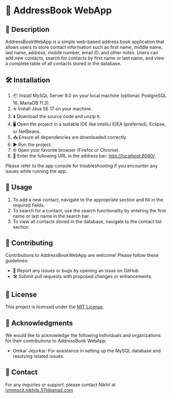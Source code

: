# 📔 AddressBook WebApp

## 📝 Description

AddressBookWebApp is a simple web-based address book application that allows users to store contact information such as first name, middle name, last name, address, mobile 
number, email ID, and other notes. Users can add new contacts, search for contacts by first name or last name, and view a complete table of all contacts stored in the database.


## 🛠️ Installation

1. 📦 Install MySQL Server 8.0 on your local machine (optional: PostgreSQL 16, MariaDB 11.3).
2. ☕ Install Java SE 17 on your machine.
3. ⬇️ Download the source code and unzip it.
4. 🖥️ Open the project in a suitable IDE like IntelliJ IDEA (preferred), Eclipse, or NetBeans.
5. 📥 Ensure all dependencies are downloaded correctly.
6. ▶️ Run the project.
7. 🌐 Open your favorite browser (Firefox or Chrome).
8. 🔗 Enter the following URL in the address bar: [http://localhost:8080/](http://localhost:8080/).

Please refer to the app console for troubleshooting if you encounter any issues while running the app.


## 🚀 Usage

1. To add a new contact, navigate to the appropriate section and fill in the required fields.
2. To search for a contact, use the search functionality by entering the first name or last name in the search bar.
3. To view all contacts stored in the database, navigate to the contact list section.


## 🤝 Contributing

Contributions to AddressBookWebApp are welcome! Please follow these guidelines:
- 🐛 Report any issues or bugs by opening an issue on GitHub.
- 🛠️ Submit pull requests with proposed changes or enhancements.


## 📄 License

This project is licensed under the [MIT License](LICENSE).


## 🙏 Acknowledgments

We would like to acknowledge the following individuals and organizations for their contributions to AddressBook WebApp:
- Omkar Jejurkar: For assistance in setting up the MySQL database and resolving related issues.


## 📧 Contact

For any inquiries or support, please contact Nikhil at jvmmscit.nikhilp.511@gmail.com
